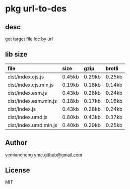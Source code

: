 # pkg url-to-des

## desc
get target file loc by url

## lib size  
file | size | gzip | brotli
:---- | :---- | :---- | :----
dist/index.cjs.js | 0.45kb | 0.29kb | 0.25kb
dist/index.cjs.min.js | 0.19kb | 0.18kb | 0.14kb
dist/index.esm.js | 0.43kb | 0.28kb | 0.24kb
dist/index.esm.min.js | 0.18kb | 0.17kb | 0.16kb
dist/index.js | 0.43kb | 0.28kb | 0.24kb
dist/index.umd.js | 0.80kb | 0.43kb | 0.37kb
dist/index.umd.min.js | 0.40kb | 0.29kb | 0.25kb

## Author
yemiancheng <ymc.github@gmail.com>

## License
MIT